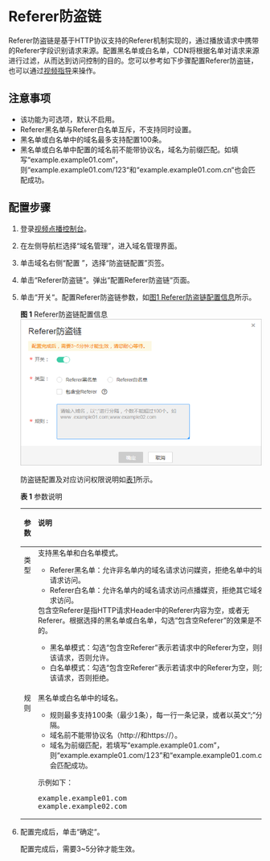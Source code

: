 # Referer防盗链<a name="vod010013"></a>

Referer防盗链是基于HTTP协议支持的Referer机制实现的，通过播放请求中携带的Referer字段识别请求来源。配置黑名单或白名单，CDN将根据名单对请求来源进行过滤，从而达到访问控制的目的。您可以参考如下步骤配置Referer防盗链，也可以通过[视频指导](https://bbs.huaweicloud.com/videos/cf87fe1e4eb04c79a56fe71e374441ec)来操作。

## 注意事项<a name="section9354115514113"></a>

-   该功能为可选项，默认不启用。
-   Referer黑名单与Referer白名单互斥，不支持同时设置。
-   黑名单或白名单中的域名最多支持配置100条。
-   黑名单或白名单中配置的域名前不能带协议名，域名为前缀匹配。如填写“example.example01.com“，则“example.example01.com/123“和“example.example01.com.cn“也会匹配成功。

## 配置步骤<a name="zh-cn_topic_0111450891_section6349446803"></a>

1.  登录[视频点播控制台](https://console.huaweicloud.com/vod)。
2.  在左侧导航栏选择“域名管理”，进入域名管理界面。
3.  单击域名右侧“配置 ”，选择“防盗链配置”页签。
4.  单击“Referer防盗链“。弹出“配置Referer防盗链“页面。
5.  单击“开关“。配置Referer防盗链参数，如[图1 Referer防盗链配置信息](#fig1470581991315)所示。

    **图 1**  Referer防盗链配置信息<a name="fig1470581991315"></a>  
    ![](figures/Referer防盗链配置信息.png "Referer防盗链配置信息")

    防盗链配置及对应访问权限说明如[表1](#zh-cn_topic_0129356805_table837817528191)所示。

    **表 1**  参数说明

    <a name="zh-cn_topic_0129356805_table837817528191"></a>
    <table><thead align="left"><tr id="zh-cn_topic_0129356805_zh-cn_topic_0111450891_row19890101885714"><th class="cellrowborder" valign="top" width="10.67%" id="mcps1.2.3.1.1"><p id="zh-cn_topic_0129356805_zh-cn_topic_0111450891_p182343561940"><a name="zh-cn_topic_0129356805_zh-cn_topic_0111450891_p182343561940"></a><a name="zh-cn_topic_0129356805_zh-cn_topic_0111450891_p182343561940"></a>参数</p>
    </th>
    <th class="cellrowborder" valign="top" width="89.33%" id="mcps1.2.3.1.2"><p id="zh-cn_topic_0129356805_zh-cn_topic_0111450891_p6890181895711"><a name="zh-cn_topic_0129356805_zh-cn_topic_0111450891_p6890181895711"></a><a name="zh-cn_topic_0129356805_zh-cn_topic_0111450891_p6890181895711"></a>说明</p>
    </th>
    </tr>
    </thead>
    <tbody><tr id="zh-cn_topic_0129356805_zh-cn_topic_0111450891_row1089016185579"><td class="cellrowborder" valign="top" width="10.67%" headers="mcps1.2.3.1.1 "><p id="zh-cn_topic_0129356805_zh-cn_topic_0111450891_p323410562417"><a name="zh-cn_topic_0129356805_zh-cn_topic_0111450891_p323410562417"></a><a name="zh-cn_topic_0129356805_zh-cn_topic_0111450891_p323410562417"></a>类型</p>
    </td>
    <td class="cellrowborder" valign="top" width="89.33%" headers="mcps1.2.3.1.2 "><div class="p" id="p4796204561519"><a name="p4796204561519"></a><a name="p4796204561519"></a>支持黑名单和白名单模式。<a name="ul1528259181510"></a><a name="ul1528259181510"></a><ul id="ul1528259181510"><li>Referer黑名单：允许非名单内的域名请求访问媒资，拒绝名单中的域名请求访问。</li><li>Referer白名单：允许名单内的域名请求访问点播媒资，拒绝其它域名请求访问。</li></ul>
    </div>
    <div class="p" id="p5232182113217"><a name="p5232182113217"></a><a name="p5232182113217"></a>包含空Referer是指HTTP请求Header中的Referer内容为空，或者无Referer。根据选择的黑名单或白名单，勾选“包含空Referer”的效果是不同的。<a name="ul413616772312"></a><a name="ul413616772312"></a><ul id="ul413616772312"><li>黑名单模式：勾选“包含空Referer”表示若请求中的Referer为空，则拒绝该请求，否则允许。</li><li>白名单模式：勾选“包含空Referer”表示若请求中的Referer为空，则允许该请求，否则拒绝。</li></ul>
    </div>
    </td>
    </tr>
    <tr id="zh-cn_topic_0129356805_zh-cn_topic_0111450891_row4725335657"><td class="cellrowborder" valign="top" width="10.67%" headers="mcps1.2.3.1.1 "><p id="zh-cn_topic_0129356805_zh-cn_topic_0111450891_p1872653520517"><a name="zh-cn_topic_0129356805_zh-cn_topic_0111450891_p1872653520517"></a><a name="zh-cn_topic_0129356805_zh-cn_topic_0111450891_p1872653520517"></a>规则</p>
    </td>
    <td class="cellrowborder" valign="top" width="89.33%" headers="mcps1.2.3.1.2 "><p id="zh-cn_topic_0129356805_zh-cn_topic_0111450891_p15426936145216"><a name="zh-cn_topic_0129356805_zh-cn_topic_0111450891_p15426936145216"></a><a name="zh-cn_topic_0129356805_zh-cn_topic_0111450891_p15426936145216"></a>黑名单或白名单中的域名。</p>
    <a name="zh-cn_topic_0129356805_ul1316151174219"></a><a name="zh-cn_topic_0129356805_ul1316151174219"></a><ul id="zh-cn_topic_0129356805_ul1316151174219"><li>规则最多支持100条（最少1条），每一行一条记录，或者以英文<span class="parmvalue" id="zh-cn_topic_0129356805_parmvalue1116131117425"><a name="zh-cn_topic_0129356805_parmvalue1116131117425"></a><a name="zh-cn_topic_0129356805_parmvalue1116131117425"></a>“;”</span>分隔。</li><li>域名前不能带协议名（http://和https://）。</li><li>域名为前缀匹配，若填写<span class="parmvalue" id="parmvalue197544513488"><a name="parmvalue197544513488"></a><a name="parmvalue197544513488"></a>“example.example01.com”</span>，则<span class="parmvalue" id="parmvalue845174984814"><a name="parmvalue845174984814"></a><a name="parmvalue845174984814"></a>“example.example01.com/123”</span>和<span class="parmvalue" id="parmvalue11108954134814"><a name="parmvalue11108954134814"></a><a name="parmvalue11108954134814"></a>“example.example01.com.cn”</span>也会匹配成功。</li></ul>
    <p id="zh-cn_topic_0129356805_zh-cn_topic_0111450891_p588117345615"><a name="zh-cn_topic_0129356805_zh-cn_topic_0111450891_p588117345615"></a><a name="zh-cn_topic_0129356805_zh-cn_topic_0111450891_p588117345615"></a>示例如下：</p>
    <pre class="screen" id="zh-cn_topic_0129356805_zh-cn_topic_0111450891_screen186510416563"><a name="zh-cn_topic_0129356805_zh-cn_topic_0111450891_screen186510416563"></a><a name="zh-cn_topic_0129356805_zh-cn_topic_0111450891_screen186510416563"></a>example.example01.com
    example.example02.com</pre>
    </td>
    </tr>
    </tbody>
    </table>

6.  配置完成后，单击“确定“。

    配置完成后，需要3\~5分钟才能生效。


